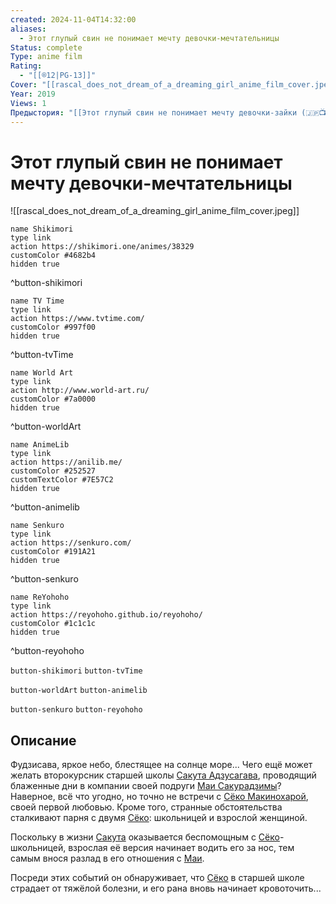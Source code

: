 ```yaml
---
created: 2024-11-04T14:32:00
aliases:
  - Этот глупый свин не понимает мечту девочки-мечтательницы
Status: complete
Type: anime film
Rating:
  - "[[®️12|PG-13]]"
Cover: "[[rascal_does_not_dream_of_a_dreaming_girl_anime_film_cover.jpeg]]"
Year: 2019
Views: 1
Предыстория: "[[Этот глупый свин не понимает мечту девочки-зайки (🇯🇵📺 525)]]"
---
```


# Этот глупый свин не понимает мечту девочки-мечтательницы

![[rascal_does_not_dream_of_a_dreaming_girl_anime_film_cover.jpeg]]

```button
name Shikimori
type link
action https://shikimori.one/animes/38329
customColor #4682b4
hidden true
```
^button-shikimori

```button
name TV Time
type link
action https://www.tvtime.com/
customColor #997f00
hidden true
```
^button-tvTime

```button
name World Art
type link
action http://www.world-art.ru/
customColor #7a0000
hidden true
```
^button-worldArt

```button
name AnimeLib
type link
action https://anilib.me/
customColor #252527
customTextColor #7E57C2
hidden true
```
^button-animelib

```button
name Senkuro
type link
action https://senkuro.com/
customColor #191A21
hidden true
```
^button-senkuro

```button
name ReYohoho
type link
action https://reyohoho.github.io/reyohoho/
customColor #1c1c1c
hidden true
```
^button-reyohoho

`button-shikimori` `button-tvTime`

`button-worldArt` `button-animelib`

`button-senkuro` `button-reyohoho`

## Описание

Фудзисава, яркое небо, блестящее на солнце море... Чего ещё может желать второкурсник старшей школы [Сакута Адзусагава](https://shikimori.one/characters/118733-sakuta-azusagawa), проводящий блаженные дни в компании своей подруги [Маи Сакурадзимы](https://shikimori.one/characters/118739-mai-sakurajima)? Наверное, всё что угодно, но точно не встречи с [Сёко Макинохарой](https://shikimori.one/characters/149616-shouko-makinohara), своей первой любовью. Кроме того, странные обстоятельства сталкивают парня с двумя [Сёко](https://shikimori.one/characters/149616-shouko-makinohara): школьницей и взрослой женщиной.

Поскольку в жизни [Сакута](https://shikimori.one/characters/118733-sakuta-azusagawa) оказывается беспомощным с [Сёко](https://shikimori.one/characters/149616-shouko-makinohara)-школьницей, взрослая её версия начинает водить его за нос, тем самым внося разлад в его отношения с [Маи](https://shikimori.one/characters/118739-mai-sakurajima).

Посреди этих событий он обнаруживает, что [Сёко](https://shikimori.one/characters/149616-shouko-makinohara) в старшей школе страдает от тяжёлой болезни, и его рана вновь начинает кровоточить...
